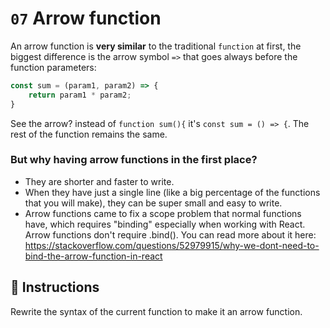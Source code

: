 # `07` Arrow function

An arrow function is **very similar** to the traditional `function` at first, the biggest difference is the arrow symbol `=>` that goes always before the function parameters:

```js
const sum = (param1, param2) => {
    return param1 * param2;
}
```

See the arrow? instead of `function sum(){` it's `const sum = () => {`. The rest of the function remains the same.

### But why having arrow functions in the first place?

- They are shorter and faster to write.
- When they have just a single line (like a big percentage of the functions that you will make), they can be super small and easy to write. 
- Arrow functions came to fix a scope problem that normal functions have, which requires "binding" especially when working with React. Arrow functions don't require .bind(). You can read more about it here: https://stackoverflow.com/questions/52979915/why-we-dont-need-to-bind-the-arrow-function-in-react  

## 📝 Instructions

Rewrite the syntax of the current function to make it an arrow function.
